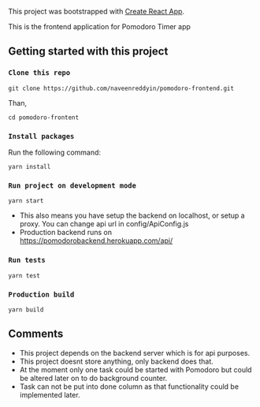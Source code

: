 This project was bootstrapped with [Create React App](https://github.com/facebookincubator/create-react-app).

This is the frontend application for Pomodoro Timer app


## Getting started with this project


### `Clone this repo`

```
git clone https://github.com/naveenreddyin/pomodoro-frontend.git
```

Than,
```
cd pomodoro-frontent
```

### `Install packages`

Run the following command:
```
yarn install
```

### `Run project on development mode`

```
yarn start
```

* This also means you have setup the backend on localhost, or setup a proxy. You can change api url in config/ApiConfig.js
* Production backend runs on https://pomodorobackend.herokuapp.com/api/

### `Run tests`

```
yarn test
```

### `Production build`

``` 
yarn build
```

## Comments

* This project depends on the backend server which is for api purposes. 
* This project doesnt store anything, only backend does that. 
* At the moment only one task could be started with Pomodoro but could be altered later on to do background counter.
* Task can not be put into done column as that functionality could be implemented later.
